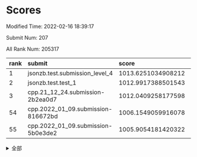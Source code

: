 # Scores

Modified Time: 2022-02-16 18:39:17

Submit Num: 207

All Rank Num: 205317

| rank |               submit               |       score        |       sigma        | pk_num |
| :--- | :--------------------------------- | :----------------- | :----------------- | :----- |
| 1    | jsonzb.test.submission_level_4     | 1013.6251034908212 | 0.8235946264134277 | 3970   |
| 2    | jsonzb.test.test_1                 | 1012.9917388501543 | 0.812333150834324  | 3961   |
| 3    | cpp.21_12_24.submission-2b2ea0d7   | 1012.0409258177598 | 0.80425950772119   | 3965   |
| 54   | cpp.2022_01_09.submission-816672bd | 1006.1549059916078 | 0.7254402907750426 | 3968   |
| 55   | cpp.2022_01_09.submission-5b0e3de2 | 1005.9054181420322 | 0.7413011320175386 | 3967   |


<details>
<summary>全部</summary>

| rank |                 submit                 |       score        |       sigma        | pk_num |
| :--- | :------------------------------------- | :----------------- | :----------------- | :----- |
| 1    | jsonzb.test.submission_level_4         | 1013.6251034908212 | 0.8235946264134277 | 3970   |
| 2    | jsonzb.test.test_1                     | 1012.9917388501543 | 0.812333150834324  | 3961   |
| 3    | cpp.21_12_24.submission-2b2ea0d7       | 1012.0409258177598 | 0.80425950772119   | 3965   |
| 4    | gobigger.level_3.submission_level_3_18 | 1011.811614861934  | 0.7703591139372075 | 3972   |
| 5    | gobigger.level_3.submission_level_3_43 | 1011.3816934631787 | 0.7714173953576106 | 3968   |
| 6    | gobigger.level_3.submission_level_3_3  | 1011.3354822275813 | 0.7759506052975931 | 3966   |
| 7    | gobigger.level_3.submission_level_3_24 | 1011.2914548879405 | 0.7773975491580984 | 3968   |
| 8    | gobigger.level_3.submission_level_3_20 | 1011.0513032161883 | 0.785405049526233  | 3969   |
| 9    | gobigger.level_3.submission_level_3_8  | 1010.9043788083728 | 0.7671864672464113 | 3968   |
| 10   | gobigger.level_3.submission_level_3_16 | 1010.7396456948829 | 0.7636994883734686 | 3968   |
| 11   | gobigger.level_3.submission_level_3_46 | 1010.7330475820103 | 0.7808908373260081 | 3966   |
| 12   | gobigger.level_3.submission_level_3_49 | 1010.728157773203  | 0.7699014928485765 | 3971   |
| 13   | gobigger.level_3.submission_level_3_28 | 1010.5551467105801 | 0.7623874729686958 | 3970   |
| 14   | gobigger.level_3.submission_level_3_10 | 1010.5414490666072 | 0.7749402721724026 | 3969   |
| 15   | gobigger.level_3.submission_level_3_26 | 1010.477752248117  | 0.7760950884969343 | 3966   |
| 16   | gobigger.level_3.submission_level_3_29 | 1010.4470039608733 | 0.7824597695677185 | 3969   |
| 17   | gobigger.level_3.submission_level_3_45 | 1010.2250392651603 | 0.794417385262587  | 3965   |
| 18   | gobigger.level_3.submission_level_3_25 | 1010.1952648406004 | 0.7604615185767482 | 3963   |
| 19   | gobigger.level_3.submission_level_3_14 | 1010.1593204816179 | 0.7700930536607421 | 3967   |
| 20   | gobigger.level_3.submission_level_3_30 | 1010.1198201908744 | 0.7555233318080963 | 3967   |
| 21   | gobigger.level_3.submission_level_3_41 | 1010.103905567876  | 0.7685018427720143 | 3971   |
| 22   | gobigger.level_3.submission_level_3_22 | 1010.063450563464  | 0.7651255347694429 | 3970   |
| 23   | gobigger.level_3.submission_level_3_15 | 1010.0109229451818 | 0.7608009156680701 | 3975   |
| 24   | gobigger.level_3.submission_level_3_13 | 1010.0004869940323 | 0.7419964551186905 | 3963   |
| 25   | gobigger.level_3.submission_level_3_17 | 1009.9480732832465 | 0.7783592066143677 | 3965   |
| 26   | gobigger.level_3.submission_level_3_9  | 1009.9387483166033 | 0.7473572262628976 | 3971   |
| 27   | gobigger.level_3.submission_level_3_6  | 1009.9142966167832 | 0.742776504255426  | 3965   |
| 28   | gobigger.level_3.submission_level_3_38 | 1009.8734692214806 | 0.7377252225560604 | 3963   |
| 29   | gobigger.level_3.submission_level_3_19 | 1009.8242705190725 | 0.7419983846687236 | 3966   |
| 30   | gobigger.level_3.submission_level_3_11 | 1009.779788723397  | 0.7435890797547031 | 3970   |
| 31   | gobigger.level_3.submission_level_3_37 | 1009.7678070451299 | 0.7471131967854803 | 3968   |
| 32   | gobigger.level_3.submission_level_3_0  | 1009.7659689284064 | 0.761787429371455  | 3964   |
| 33   | gobigger.level_3.submission_level_3_1  | 1009.7396010696639 | 0.7668396902767513 | 3972   |
| 34   | gobigger.level_3.submission_level_3_32 | 1009.6183059938783 | 0.7737169702416596 | 3966   |
| 35   | gobigger.level_3.submission_level_3_2  | 1009.5610164555437 | 0.7434500404121814 | 3969   |
| 36   | gobigger.level_3.submission_level_3_40 | 1009.4890964755524 | 0.7594532683627675 | 3970   |
| 37   | gobigger.level_3.submission_level_3_44 | 1009.4134272566632 | 0.7269084890520182 | 3969   |
| 38   | gobigger.level_3.submission_level_3_42 | 1009.39979547582   | 0.7537600569192702 | 3972   |
| 39   | gobigger.level_3.submission_level_3_7  | 1009.3353229020138 | 0.7403524650207617 | 3970   |
| 40   | gobigger.level_3.submission_level_3_21 | 1009.3286263303964 | 0.7486066342198855 | 3965   |
| 41   | gobigger.level_3.submission_level_3_33 | 1009.2953404404602 | 0.7387785557761044 | 3969   |
| 42   | gobigger.level_3.submission_level_3_23 | 1009.1610052995424 | 0.7578626312733188 | 3968   |
| 43   | gobigger.level_3.submission_level_3_27 | 1008.9906243177838 | 0.7641822327158829 | 3964   |
| 44   | gobigger.level_3.submission_level_3_34 | 1008.932232437284  | 0.7556497031975079 | 3967   |
| 45   | gobigger.level_3.submission_level_3_47 | 1008.8988675924979 | 0.7284765600411053 | 3963   |
| 46   | gobigger.level_3.submission_level_3_5  | 1008.675149876543  | 0.7338851448351146 | 3968   |
| 47   | gobigger.level_3.submission_level_3_35 | 1008.6606865962076 | 0.7315253446736698 | 3966   |
| 48   | gobigger.level_3.submission_level_3_31 | 1008.6173078467889 | 0.7564576882704421 | 3969   |
| 49   | gobigger.level_3.submission_level_3_39 | 1008.5696218875762 | 0.7573273988670827 | 3965   |
| 50   | gobigger.level_3.submission_level_3_4  | 1008.4203654106228 | 0.7276447792896219 | 3970   |
| 51   | gobigger.level_3.submission_level_3_12 | 1008.3504971564076 | 0.7508659952672889 | 3968   |
| 52   | gobigger.level_3.submission_level_3_36 | 1008.335872711085  | 0.7511601285918083 | 3967   |
| 53   | gobigger.level_3.submission_level_3_48 | 1008.1198517225847 | 0.7699382043572873 | 3961   |
| 54   | cpp.2022_01_09.submission-816672bd     | 1006.1549059916078 | 0.7254402907750426 | 3968   |
| 55   | cpp.2022_01_09.submission-5b0e3de2     | 1005.9054181420322 | 0.7413011320175386 | 3967   |
| 56   | gobigger.level_1.submission_level_1_20 | 1004.9225609126778 | 0.7159408379215068 | 3972   |
| 57   | gobigger.level_1.submission_level_1_30 | 1004.3746849227726 | 0.7138998331854547 | 3966   |
| 58   | gobigger.level_1.submission_level_1_35 | 1004.371643107383  | 0.7117093592373097 | 3971   |
| 59   | gobigger.level_1.submission_level_1_6  | 1004.278069344039  | 0.723679687419775  | 3967   |
| 60   | gobigger.level_1.submission_level_1_13 | 1004.2497808831326 | 0.7157802023838284 | 3967   |
| 61   | gobigger.level_1.submission_level_1_45 | 1004.0999823883352 | 0.7333723475701857 | 3970   |
| 62   | gobigger.level_1.submission_level_1_11 | 1004.0172048511804 | 0.7126877184719613 | 3966   |
| 63   | gobigger.level_1.submission_level_1_32 | 1004.003312630839  | 0.7151445087319586 | 3965   |
| 64   | gobigger.level_1.submission_level_1_9  | 1003.8451986122319 | 0.7105510666041925 | 3967   |
| 65   | gobigger.level_1.submission_level_1_31 | 1003.8194076684135 | 0.6971841908627873 | 3969   |
| 66   | gobigger.level_1.submission_level_1_15 | 1003.7542799047958 | 0.7193272244532535 | 3965   |
| 67   | gobigger.level_1.submission_level_1_1  | 1003.7013197278119 | 0.7207514748136088 | 3968   |
| 68   | gobigger.level_1.submission_level_1_48 | 1003.6827068634841 | 0.7244069566364536 | 3967   |
| 69   | gobigger.level_1.submission_level_1_33 | 1003.6818865837332 | 0.7227226741584596 | 3972   |
| 70   | gobigger.level_1.submission_level_1_10 | 1003.6172858407544 | 0.7153267593003884 | 3970   |
| 71   | gobigger.level_1.submission_level_1_22 | 1003.610310388534  | 0.7098000157008739 | 3962   |
| 72   | gobigger.level_1.submission_level_1_28 | 1003.5766516567523 | 0.7169555335500819 | 3967   |
| 73   | gobigger.level_1.submission_level_1_29 | 1003.5003111941722 | 0.7209106443013507 | 3972   |
| 74   | gobigger.level_1.submission_level_1_16 | 1003.4431513292195 | 0.7102862353230436 | 3971   |
| 75   | gobigger.level_1.submission_level_1_5  | 1003.4419679082528 | 0.7105566008034911 | 3965   |
| 76   | gobigger.level_1.submission_level_1_27 | 1003.4059493538621 | 0.7204308538540181 | 3965   |
| 77   | gobigger.level_1.submission_level_1_26 | 1003.3017117374854 | 0.7186843564223864 | 3971   |
| 78   | gobigger.level_1.submission_level_1_24 | 1003.2851897895453 | 0.7245090713213098 | 3964   |
| 79   | gobigger.level_1.submission_level_1_8  | 1003.2569311458303 | 0.720439602393306  | 3966   |
| 80   | gobigger.level_1.submission_level_1_47 | 1003.2504897625429 | 0.7194046351761338 | 3969   |
| 81   | gobigger.level_1.submission_level_1_37 | 1003.2361739594226 | 0.7179786494189099 | 3967   |
| 82   | gobigger.level_1.submission_level_1_12 | 1003.2246604620038 | 0.7087461320261367 | 3976   |
| 83   | gobigger.level_1.submission_level_1_2  | 1003.2085616360818 | 0.7173069259105046 | 3967   |
| 84   | gobigger.level_1.submission_level_1_42 | 1003.1104627607862 | 0.714783404683565  | 3971   |
| 85   | gobigger.level_1.submission_level_1_46 | 1003.0925028046998 | 0.7090630523108915 | 3966   |
| 86   | gobigger.level_1.submission_level_1_49 | 1003.0888816187038 | 0.7151038371391691 | 3968   |
| 87   | gobigger.level_1.submission_level_1_4  | 1003.0803978032968 | 0.7100657186534336 | 3968   |
| 88   | gobigger.level_1.submission_level_1_14 | 1003.0511226739687 | 0.7156302132365673 | 3966   |
| 89   | gobigger.level_1.submission_level_1_19 | 1003.0241712409794 | 0.7195713683463377 | 3965   |
| 90   | gobigger.level_1.submission_level_1_38 | 1002.9812996277453 | 0.7109895528417273 | 3968   |
| 91   | gobigger.level_1.submission_level_1_18 | 1002.967121428244  | 0.7041854109326339 | 3963   |
| 92   | gobigger.level_1.submission_level_1_43 | 1002.9073255041644 | 0.7145586948563226 | 3968   |
| 93   | gobigger.level_1.submission_level_1_39 | 1002.8239210094398 | 0.7166747385990828 | 3967   |
| 94   | gobigger.level_1.submission_level_1_25 | 1002.8218163580628 | 0.7100019966342017 | 3969   |
| 95   | gobigger.level_1.submission_level_1_0  | 1002.804605296222  | 0.7094156469915704 | 3961   |
| 96   | gobigger.level_1.submission_level_1_21 | 1002.6274383190515 | 0.7114583649492701 | 3964   |
| 97   | gobigger.level_1.submission_level_1_36 | 1002.6168711639965 | 0.698150841665245  | 3969   |
| 98   | gobigger.level_1.submission_level_1_40 | 1002.6080231040679 | 0.7215454204453785 | 3966   |
| 99   | gobigger.level_1.submission_level_1_17 | 1002.5993911364404 | 0.7135470011547977 | 3964   |
| 100  | gobigger.level_1.submission_level_1_44 | 1002.5317856710382 | 0.7089216464432677 | 3967   |
| 101  | gobigger.level_1.submission_level_1_41 | 1002.4629278848743 | 0.7191699997025642 | 3962   |
| 102  | gobigger.level_1.submission_level_1_3  | 1002.3823746400814 | 0.714889702970787  | 3964   |
| 103  | gobigger.level_1.submission_level_1_7  | 1002.2768034036037 | 0.7186123164902108 | 3971   |
| 104  | gobigger.level_1.submission_level_1_23 | 1002.1648484577801 | 0.7130410428089333 | 3968   |
| 105  | gobigger.level_1.submission_level_1_34 | 1001.8160017351822 | 0.7125765893685904 | 3966   |
| 106  | gobigger.random.submission_random_44   | 997.488520880917   | 0.708663254634022  | 3966   |
| 107  | gobigger.random.submission_random_15   | 997.2863558121048  | 0.7106865940914867 | 3974   |
| 108  | gobigger.random.submission_random_20   | 997.2064337643934  | 0.7172224692182884 | 3969   |
| 109  | gobigger.random.submission_random_25   | 997.1847167356283  | 0.7165005134324152 | 3968   |
| 110  | gobigger.random.submission_random_49   | 997.0827997262417  | 0.7019698761254977 | 3967   |
| 111  | gobigger.random.submission_random_9    | 996.7894052511552  | 0.7027282006143292 | 3964   |
| 112  | gobigger.random.submission_random_31   | 996.7876096202805  | 0.698274300091951  | 3972   |
| 113  | gobigger.random.submission_random_8    | 996.783904999766   | 0.7129699312521931 | 3964   |
| 114  | gobigger.random.submission_random_12   | 996.6865594636913  | 0.7142596401176994 | 3969   |
| 115  | gobigger.random.submission_random_1    | 996.6562380691666  | 0.707621686349009  | 3971   |
| 116  | gobigger.random.submission_random_2    | 996.6232292950193  | 0.7114742558309712 | 3968   |
| 117  | gobigger.random.submission_random_38   | 996.5643900360914  | 0.7101514472779678 | 3969   |
| 118  | gobigger.random.submission_random_16   | 996.3808682889761  | 0.7025898025306212 | 3967   |
| 119  | gobigger.random.submission_random_28   | 996.3747802930351  | 0.7202876042386948 | 3965   |
| 120  | gobigger.random.submission_random_13   | 996.3526637441288  | 0.7178849109902601 | 3970   |
| 121  | gobigger.random.submission_random_3    | 996.2713355210198  | 0.7194095277451253 | 3967   |
| 122  | gobigger.random.submission_random_10   | 996.2503673111222  | 0.7042128006743889 | 3968   |
| 123  | gobigger.random.submission_random_39   | 996.228563801516   | 0.6938190282136804 | 3971   |
| 124  | gobigger.random.submission_random_29   | 996.2128768096323  | 0.7064930544751991 | 3976   |
| 125  | gobigger.random.submission_random_41   | 996.1986471671368  | 0.7143426563798827 | 3968   |
| 126  | gobigger.random.submission_random_32   | 996.1819531745762  | 0.7076787320655128 | 3970   |
| 127  | gobigger.random.submission_random_22   | 996.1679095080691  | 0.7131960463700694 | 3969   |
| 128  | gobigger.random.submission_random_33   | 996.1184443128308  | 0.710887856942388  | 3968   |
| 129  | gobigger.random.submission_random_35   | 995.9943795161054  | 0.7115879390101462 | 3967   |
| 130  | gobigger.random.submission_random_17   | 995.9702252494249  | 0.6991840094149396 | 3968   |
| 131  | gobigger.random.submission_random_34   | 995.8790811876294  | 0.7204192022741598 | 3966   |
| 132  | gobigger.random.submission_random_46   | 995.8513388618248  | 0.70742548419439   | 3965   |
| 133  | gobigger.random.submission_random_48   | 995.8009598221004  | 0.7146566678607312 | 3965   |
| 134  | gobigger.random.submission_random_18   | 995.7286304820798  | 0.7202137348078261 | 3965   |
| 135  | gobigger.random.submission_random_5    | 995.7216739640903  | 0.7069839878406448 | 3970   |
| 136  | gobigger.random.submission_random_19   | 995.7172300846638  | 0.7174733265520202 | 3968   |
| 137  | gobigger.random.submission_random_37   | 995.7071586974535  | 0.705867036337301  | 3968   |
| 138  | gobigger.random.submission_random_11   | 995.6583111861147  | 0.7061284194547035 | 3970   |
| 139  | gobigger.random.submission_random_0    | 995.6477689554879  | 0.7104071167182886 | 3967   |
| 140  | gobigger.random.submission_random_42   | 995.6434948248519  | 0.7158846421785154 | 3963   |
| 141  | gobigger.random.submission_random_21   | 995.6209097181205  | 0.7068802915246379 | 3962   |
| 142  | gobigger.random.submission_random_7    | 995.4756596706994  | 0.7091496088029476 | 3962   |
| 143  | gobigger.random.submission_random_4    | 995.4673925388939  | 0.7058456710486549 | 3966   |
| 144  | gobigger.random.submission_random_23   | 995.4625602692249  | 0.7302959995438464 | 3969   |
| 145  | gobigger.random.submission_random_45   | 995.4161094888187  | 0.7050437930349709 | 3969   |
| 146  | gobigger.random.submission_random_30   | 995.4140757936201  | 0.7209950481870113 | 3965   |
| 147  | gobigger.random.submission_random_36   | 995.4112475929682  | 0.7102439896060282 | 3973   |
| 148  | gobigger.random.submission_random_24   | 995.3961611533672  | 0.7109125889516724 | 3971   |
| 149  | gobigger.random.submission_random_27   | 995.2521522226383  | 0.7184651543094526 | 3969   |
| 150  | gobigger.random.submission_random_26   | 995.1163327347061  | 0.7127269327050686 | 3968   |
| 151  | gobigger.random.submission_random_40   | 994.9816514265107  | 0.7116731237458188 | 3966   |
| 152  | gobigger.random.submission_random_43   | 994.9295019259223  | 0.7120742948277421 | 3970   |
| 153  | gobigger.random.submission_random_6    | 994.7982004200816  | 0.7158727495192699 | 3971   |
| 154  | gobigger.random.submission_random_14   | 994.7466437175509  | 0.7194761320669077 | 3971   |
| 155  | gobigger.random.submission_random_47   | 994.694997703837   | 0.7182646284033739 | 3966   |
| 156  | gobigger.level_2.submission_level_2_9  | 993.9606590972911  | 0.7309754174267484 | 3967   |
| 157  | gobigger.level_2.submission_level_2_0  | 993.6344348159759  | 0.7363048232664786 | 3968   |
| 158  | gobigger.level_2.submission_level_2_36 | 993.5795695965656  | 0.7227881479260265 | 3972   |
| 159  | gobigger.level_2.submission_level_2_45 | 993.5729179444596  | 0.7219858043436842 | 3967   |
| 160  | gobigger.level_2.submission_level_2_7  | 993.4569906837345  | 0.7361089429593727 | 3968   |
| 161  | gobigger.level_2.submission_level_2_21 | 993.3383115107257  | 0.7278148316253251 | 3965   |
| 162  | gobigger.level_2.submission_level_2_49 | 993.3351948518339  | 0.7418089212413412 | 3968   |
| 163  | gobigger.level_2.submission_level_2_34 | 993.1640071914181  | 0.7156288818295705 | 3962   |
| 164  | gobigger.level_2.submission_level_2_2  | 993.1305088645264  | 0.7214551627687869 | 3973   |
| 165  | gobigger.level_2.submission_level_2_22 | 993.1143213960711  | 0.7383359348822076 | 3964   |
| 166  | gobigger.level_2.submission_level_2_18 | 993.0242511101956  | 0.7383160338978252 | 3972   |
| 167  | gobigger.level_2.submission_level_2_41 | 992.9633342056665  | 0.7440657154029713 | 3967   |
| 168  | gobigger.level_2.submission_level_2_48 | 992.8852481759133  | 0.7492466664990451 | 3963   |
| 169  | gobigger.level_2.submission_level_2_6  | 992.8003868566707  | 0.7328777892650227 | 3965   |
| 170  | gobigger.level_2.submission_level_2_10 | 992.7483986803867  | 0.7234641144316359 | 3968   |
| 171  | gobigger.level_2.submission_level_2_39 | 992.6078058648011  | 0.744674787392043  | 3965   |
| 172  | gobigger.level_2.submission_level_2_13 | 992.6051460135614  | 0.7706385705713501 | 3966   |
| 173  | gobigger.level_2.submission_level_2_8  | 992.5337151585765  | 0.7436685030176913 | 3969   |
| 174  | gobigger.level_2.submission_level_2_42 | 992.4745277334999  | 0.7277087409594022 | 3970   |
| 175  | gobigger.level_2.submission_level_2_38 | 992.4351884391319  | 0.748209930325534  | 3966   |
| 176  | gobigger.level_2.submission_level_2_28 | 992.3303905079163  | 0.7451727436980525 | 3964   |
| 177  | gobigger.level_2.submission_level_2_44 | 992.3219172843059  | 0.7591956854999139 | 3966   |
| 178  | gobigger.level_2.submission_level_2_40 | 992.2201640017472  | 0.7397955980144044 | 3966   |
| 179  | gobigger.level_2.submission_level_2_15 | 992.1558455008194  | 0.7578796385127979 | 3964   |
| 180  | gobigger.level_2.submission_level_2_29 | 992.0864075590792  | 0.7475371328360414 | 3967   |
| 181  | gobigger.level_2.submission_level_2_27 | 992.0804456666132  | 0.7247365938939474 | 3964   |
| 182  | gobigger.level_2.submission_level_2_20 | 992.0774217116104  | 0.7500690696464547 | 3964   |
| 183  | gobigger.level_2.submission_level_2_33 | 992.0702968677132  | 0.7403762012762853 | 3967   |
| 184  | gobigger.level_2.submission_level_2_47 | 992.0636792161295  | 0.7542486331174199 | 3961   |
| 185  | gobigger.level_2.submission_level_2_1  | 992.0167834881992  | 0.7407904912333406 | 3967   |
| 186  | gobigger.level_2.submission_level_2_11 | 991.9506142562484  | 0.7568079544751546 | 3962   |
| 187  | gobigger.level_2.submission_level_2_37 | 991.8657777120856  | 0.7305975881102733 | 3969   |
| 188  | gobigger.level_2.submission_level_2_14 | 991.8223296442106  | 0.7242172279805593 | 3969   |
| 189  | gobigger.level_2.submission_level_2_24 | 991.7232404190283  | 0.7468033658027563 | 3970   |
| 190  | gobigger.level_2.submission_level_2_32 | 991.627595506964   | 0.7609499314413325 | 3964   |
| 191  | gobigger.level_2.submission_level_2_31 | 991.4393454719476  | 0.7427624944705279 | 3960   |
| 192  | gobigger.level_2.submission_level_2_5  | 991.3561606122609  | 0.7374452425397994 | 3967   |
| 193  | gobigger.level_2.submission_level_2_4  | 991.3381975130328  | 0.7357873589818692 | 3970   |
| 194  | gobigger.level_2.submission_level_2_16 | 991.3170181062588  | 0.7556166853754839 | 3969   |
| 195  | gobigger.level_2.submission_level_2_17 | 991.2426093594248  | 0.756708007901905  | 3968   |
| 196  | gobigger.level_2.submission_level_2_12 | 991.2384516842097  | 0.7665667410668294 | 3971   |
| 197  | gobigger.level_2.submission_level_2_43 | 991.1477802049296  | 0.7619837440255344 | 3972   |
| 198  | gobigger.level_2.submission_level_2_23 | 991.0671293216393  | 0.7487207334645364 | 3976   |
| 199  | gobigger.level_2.submission_level_2_30 | 990.9605029110329  | 0.7601421583454938 | 3965   |
| 200  | gobigger.level_2.submission_level_2_3  | 990.9430855452631  | 0.7544402064978202 | 3969   |
| 201  | gobigger.level_2.submission_level_2_35 | 990.9084135141417  | 0.7687399533165201 | 3972   |
| 202  | gobigger.level_2.submission_level_2_26 | 990.6183069391489  | 0.7613881534579179 | 3970   |
| 203  | gobigger.level_2.submission_level_2_25 | 990.5289119859378  | 0.7440876968695811 | 3966   |
| 204  | gobigger.level_2.submission_level_2_19 | 990.0223991943718  | 0.7640384145904787 | 3966   |
| 205  | gobigger.level_2.submission_level_2_46 | 989.7978077718415  | 0.788372882859615  | 3969   |
| 206  | gobigger.none.submission_none_1        | 979.022534983137   | 1.211035972126735  | 3967   |
| 207  | gobigger.none.submission_none_0        | 976.5587473417148  | 1.4000808099266253 | 3968   |

</details>